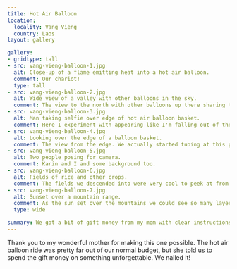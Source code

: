 ```yaml
---
title: Hot Air Balloon
location:
  locality: Vang Vieng
  country: Laos
layout: gallery

gallery:
- gridtype: tall
- src: vang-vieng-balloon-1.jpg
  alt: Close-up of a flame emitting heat into a hot air balloon.
  comment: Our chariot!
  type: tall
- src: vang-vieng-balloon-2.jpg
  alt: Wide view of a valley with other balloons in the sky.
  comment: The view to the north with other balloons up there sharing the sunset.
- src: vang-vieng-balloon-3.jpg
  alt: Man taking selfie over edge of hot air balloon basket.
  comment: Here I experiment with appearing like I'm falling out of the basket while Karin pleads for me to stop.
- src: vang-vieng-balloon-4.jpg
  alt: Looking over the edge of a balloon basket.
  comment: The view from the edge. We actually started tubing at this point in the river, it was fun to see our path from above.
- src: vang-vieng-balloon-5.jpg
  alt: Two people posing for camera.
  comment: Karin and I and some background too.
- src: vang-vieng-balloon-6.jpg
  alt: Fields of rice and other crops.
  comment: The fields we descended into were very cool to peek at from above.
- src: vang-vieng-balloon-7.jpg
  alt: Sunset over a mountain range.
  comment: As the sun set over the mountains we could see so many layers of mountains. It was great!
  type: wide

summary: We got a bit of gift money from my mom with clear instructions&#58; do something extraordinary so we could share the memories.
---
```


Thank you to my wonderful mother for making this one possible. The hot air balloon ride was pretty far out of our normal budget, but she told us to spend the gift money on something unforgettable. We nailed it!
